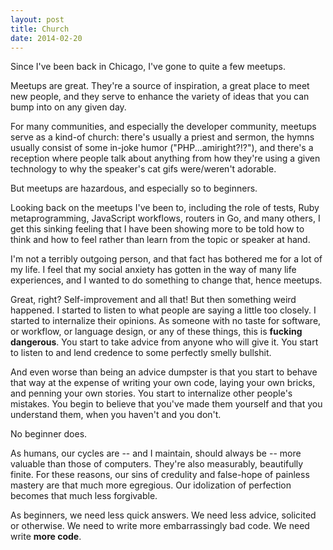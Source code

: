 ```yaml
---
layout: post
title: Church
date: 2014-02-20
---
```


Since I've been back in Chicago, I've gone to quite a few meetups.

Meetups are great. They're a source of inspiration, a great place to meet
new people, and they serve to enhance the variety of ideas that you
can bump into on any given day.

For many communities, and especially the developer community, meetups serve as a
kind-of church: there's usually a priest and sermon, the hymns usually
consist of some in-joke humor ("PHP...amiright?!?"), and there's a reception where people talk
about anything from how they're using a given technology to why the speaker's
cat gifs were/weren't adorable.

But meetups are hazardous, and especially so to beginners.

Looking back on the meetups I've been to, including the role of tests,
Ruby metaprogramming, JavaScript workflows, routers in Go, and many others, I get this sinking
feeling that I have been showing more to be told how to think and how to feel rather
than learn from the topic or speaker at hand.

I'm not a terribly outgoing person, and that fact has bothered me for a lot of
my life. I feel that my social anxiety has gotten in the way of many life experiences,
and I wanted to do something to change that, hence meetups.

Great, right? Self-improvement and all that! But then something weird happened. I started to
listen to what people are saying a little too closely. I started to internalize
their opinions. As someone with no taste for software, or workflow, or language design, or
any of these things, this is **fucking dangerous**. You start to take advice from
anyone who will give it. You start to listen to and lend credence to some
perfectly smelly bullshit.

And even worse than being an advice dumpster is that you start to behave that
way at the expense of writing your own code, laying your own bricks, and penning your own stories.
You start to internalize other people's mistakes. You begin to believe that you've
made them yourself and that you understand them, when you haven't and you don't.

No beginner does.

As humans, our cycles are -- and I maintain, should always be --
more valuable than those of computers. They're also measurably, beautifully finite. For these
reasons, our sins of credulity and false-hope of painless mastery are that much more
egregious. Our idolization of perfection becomes that much less forgivable.

As beginners, we need less quick answers. We need less advice, solicited or
otherwise. We need to write more embarrassingly bad code. We need write **more code**.
